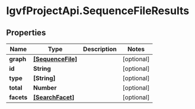 # IgvfProjectApi.SequenceFileResults

## Properties

Name | Type | Description | Notes
------------ | ------------- | ------------- | -------------
**graph** | [**[SequenceFile]**](SequenceFile.md) |  | [optional] 
**id** | **String** |  | [optional] 
**type** | **[String]** |  | [optional] 
**total** | **Number** |  | [optional] 
**facets** | [**[SearchFacet]**](SearchFacet.md) |  | [optional] 


